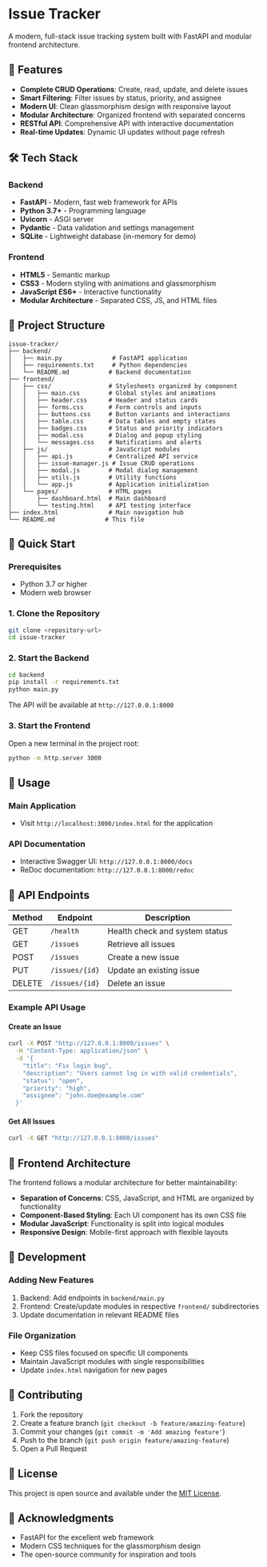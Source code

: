 # Issue Tracker

A modern, full-stack issue tracking system built with FastAPI and modular frontend architecture.

## 🚀 Features

- **Complete CRUD Operations**: Create, read, update, and delete issues
- **Smart Filtering**: Filter issues by status, priority, and assignee
- **Modern UI**: Clean glassmorphism design with responsive layout
- **Modular Architecture**: Organized frontend with separated concerns
- **RESTful API**: Comprehensive API with interactive documentation
- **Real-time Updates**: Dynamic UI updates without page refresh

## 🛠️ Tech Stack

### Backend

- **FastAPI** - Modern, fast web framework for APIs
- **Python 3.7+** - Programming language
- **Uvicorn** - ASGI server
- **Pydantic** - Data validation and settings management
- **SQLite** - Lightweight database (in-memory for demo)

### Frontend

- **HTML5** - Semantic markup
- **CSS3** - Modern styling with animations and glassmorphism
- **JavaScript ES6+** - Interactive functionality
- **Modular Architecture** - Separated CSS, JS, and HTML files

## 📁 Project Structure

```
issue-tracker/
├── backend/
│   ├── main.py              # FastAPI application
│   ├── requirements.txt     # Python dependencies
│   └── README.md           # Backend documentation
├── frontend/
│   ├── css/                # Stylesheets organized by component
│   │   ├── main.css        # Global styles and animations
│   │   ├── header.css      # Header and status cards
│   │   ├── forms.css       # Form controls and inputs
│   │   ├── buttons.css     # Button variants and interactions
│   │   ├── table.css       # Data tables and empty states
│   │   ├── badges.css      # Status and priority indicators
│   │   ├── modal.css       # Dialog and popup styling
│   │   └── messages.css    # Notifications and alerts
│   ├── js/                 # JavaScript modules
│   │   ├── api.js          # Centralized API service
│   │   ├── issue-manager.js # Issue CRUD operations
│   │   ├── modal.js        # Modal dialog management
│   │   ├── utils.js        # Utility functions
│   │   └── app.js          # Application initialization
│   └── pages/              # HTML pages
│       ├── dashboard.html  # Main dashboard
│       └── testing.html    # API testing interface
├── index.html              # Main navigation hub
└── README.md              # This file
```

## 🚀 Quick Start

### Prerequisites

- Python 3.7 or higher
- Modern web browser

### 1. Clone the Repository

```bash
git clone <repository-url>
cd issue-tracker
```

### 2. Start the Backend

```bash
cd backend
pip install -r requirements.txt
python main.py
```

The API will be available at `http://127.0.0.1:8000`

### 3. Start the Frontend

Open a new terminal in the project root:

```bash
python -m http.server 3000
```

## 📖 Usage

### Main Application

- Visit `http://localhost:3000/index.html` for the application

### API Documentation

- Interactive Swagger UI: `http://127.0.0.1:8000/docs`
- ReDoc documentation: `http://127.0.0.1:8000/redoc`

## 🔗 API Endpoints

| Method | Endpoint       | Description                    |
| ------ | -------------- | ------------------------------ |
| GET    | `/health`      | Health check and system status |
| GET    | `/issues`      | Retrieve all issues            |
| POST   | `/issues`      | Create a new issue             |
| PUT    | `/issues/{id}` | Update an existing issue       |
| DELETE | `/issues/{id}` | Delete an issue                |

### Example API Usage

#### Create an Issue

```bash
curl -X POST "http://127.0.0.1:8000/issues" \
  -H "Content-Type: application/json" \
  -d '{
    "title": "Fix login bug",
    "description": "Users cannot log in with valid credentials",
    "status": "open",
    "priority": "high",
    "assignee": "john.doe@example.com"
  }'
```

#### Get All Issues

```bash
curl -X GET "http://127.0.0.1:8000/issues"
```

## 🎨 Frontend Architecture

The frontend follows a modular architecture for better maintainability:

- **Separation of Concerns**: CSS, JavaScript, and HTML are organized by functionality
- **Component-Based Styling**: Each UI component has its own CSS file
- **Modular JavaScript**: Functionality is split into logical modules
- **Responsive Design**: Mobile-first approach with flexible layouts

## 🚀 Development

### Adding New Features

1. Backend: Add endpoints in `backend/main.py`
2. Frontend: Create/update modules in respective `frontend/` subdirectories
3. Update documentation in relevant README files

### File Organization

- Keep CSS files focused on specific UI components
- Maintain JavaScript modules with single responsibilities
- Update `index.html` navigation for new pages

## 🤝 Contributing

1. Fork the repository
2. Create a feature branch (`git checkout -b feature/amazing-feature`)
3. Commit your changes (`git commit -m 'Add amazing feature'`)
4. Push to the branch (`git push origin feature/amazing-feature`)
5. Open a Pull Request

## 📄 License

This project is open source and available under the [MIT License](LICENSE).

## 🙏 Acknowledgments

- FastAPI for the excellent web framework
- Modern CSS techniques for the glassmorphism design
- The open-source community for inspiration and tools
#
